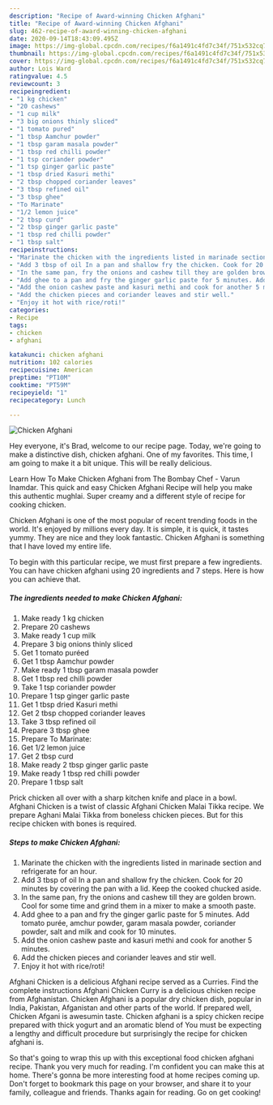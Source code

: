 ```yaml
---
description: "Recipe of Award-winning Chicken Afghani"
title: "Recipe of Award-winning Chicken Afghani"
slug: 462-recipe-of-award-winning-chicken-afghani
date: 2020-09-14T18:43:09.495Z
image: https://img-global.cpcdn.com/recipes/f6a1491c4fd7c34f/751x532cq70/chicken-afghani-recipe-main-photo.jpg
thumbnail: https://img-global.cpcdn.com/recipes/f6a1491c4fd7c34f/751x532cq70/chicken-afghani-recipe-main-photo.jpg
cover: https://img-global.cpcdn.com/recipes/f6a1491c4fd7c34f/751x532cq70/chicken-afghani-recipe-main-photo.jpg
author: Lois Ward
ratingvalue: 4.5
reviewcount: 3
recipeingredient:
- "1 kg chicken"
- "20 cashews"
- "1 cup milk"
- "3 big onions thinly sliced"
- "1 tomato pured"
- "1 tbsp Aamchur powder"
- "1 tbsp garam masala powder"
- "1 tbsp red chilli powder"
- "1 tsp coriander powder"
- "1 tsp ginger garlic paste"
- "1 tbsp dried Kasuri methi"
- "2 tbsp chopped coriander leaves"
- "3 tbsp refined oil"
- "3 tbsp ghee"
- "To Marinate"
- "1/2 lemon juice"
- "2 tbsp curd"
- "2 tbsp ginger garlic paste"
- "1 tbsp red chilli powder"
- "1 tbsp salt"
recipeinstructions:
- "Marinate the chicken with the ingredients listed in marinade section and refrigerate for an hour."
- "Add 3 tbsp of oil In a pan and shallow fry the chicken. Cook for 20 minutes by covering the pan with a lid. Keep the cooked chucked aside."
- "In the same pan, fry the onions and cashew till they are golden brown. Cool for some time and grind them in a mixer to make a smooth paste."
- "Add ghee to a pan and fry the ginger garlic paste for 5 minutes. Add tomato purée, amchur powder, garam masala powder, coriander powder, salt and milk and cook for 10 minutes."
- "Add the onion cashew paste and kasuri methi and cook for another 5 minutes."
- "Add the chicken pieces and coriander leaves and stir well."
- "Enjoy it hot with rice/roti!"
categories:
- Recipe
tags:
- chicken
- afghani

katakunci: chicken afghani 
nutrition: 102 calories
recipecuisine: American
preptime: "PT10M"
cooktime: "PT59M"
recipeyield: "1"
recipecategory: Lunch

---
```



![Chicken Afghani](https://img-global.cpcdn.com/recipes/f6a1491c4fd7c34f/751x532cq70/chicken-afghani-recipe-main-photo.jpg)

Hey everyone, it's Brad, welcome to our recipe page. Today, we're going to make a distinctive dish, chicken afghani. One of my favorites. This time, I am going to make it a bit unique. This will be really delicious.

Learn How To Make Chicken Afghani from The Bombay Chef - Varun Inamdar. This quick and easy Chicken Afghani Recipe will help you make this authentic mughlai. Super creamy and a different style of recipe for cooking chicken.

Chicken Afghani is one of the most popular of recent trending foods in the world. It's enjoyed by millions every day. It is simple, it is quick, it tastes yummy. They are nice and they look fantastic. Chicken Afghani is something that I have loved my entire life.


To begin with this particular recipe, we must first prepare a few ingredients. You can have chicken afghani using 20 ingredients and 7 steps. Here is how you can achieve that.

<!--inarticleads1-->

##### The ingredients needed to make Chicken Afghani:

1. Make ready 1 kg chicken
1. Prepare 20 cashews
1. Make ready 1 cup milk
1. Prepare 3 big onions thinly sliced
1. Get 1 tomato puréed
1. Get 1 tbsp Aamchur powder
1. Make ready 1 tbsp garam masala powder
1. Get 1 tbsp red chilli powder
1. Take 1 tsp coriander powder
1. Prepare 1 tsp ginger garlic paste
1. Get 1 tbsp dried Kasuri methi
1. Get 2 tbsp chopped coriander leaves
1. Take 3 tbsp refined oil
1. Prepare 3 tbsp ghee
1. Prepare To Marinate:
1. Get 1/2 lemon juice
1. Get 2 tbsp curd
1. Make ready 2 tbsp ginger garlic paste
1. Make ready 1 tbsp red chilli powder
1. Prepare 1 tbsp salt


Prick chicken all over with a sharp kitchen knife and place in a bowl. Afghani Chicken is a twist of classic Afghani Chicken Malai Tikka recipe. We prepare Aghani Malai Tikka from boneless chicken pieces. But for this recipe chicken with bones is required. 

<!--inarticleads2-->

##### Steps to make Chicken Afghani:

1. Marinate the chicken with the ingredients listed in marinade section and refrigerate for an hour.
1. Add 3 tbsp of oil In a pan and shallow fry the chicken. Cook for 20 minutes by covering the pan with a lid. Keep the cooked chucked aside.
1. In the same pan, fry the onions and cashew till they are golden brown. Cool for some time and grind them in a mixer to make a smooth paste.
1. Add ghee to a pan and fry the ginger garlic paste for 5 minutes. Add tomato purée, amchur powder, garam masala powder, coriander powder, salt and milk and cook for 10 minutes.
1. Add the onion cashew paste and kasuri methi and cook for another 5 minutes.
1. Add the chicken pieces and coriander leaves and stir well.
1. Enjoy it hot with rice/roti!


Afghani Chicken is a delicious Afghani recipe served as a Curries. Find the complete instructions Afghani Chicken Curry is a delicious chicken recipe from Afghanistan. Chicken Afghani is a popular dry chicken dish, popular in India, Pakistan, Afganistan and other parts of the world. If prepared well, Chicken Afgani is awesumin taste. Chicken afghani is a spicy chicken recipe prepared with thick yogurt and an aromatic blend of You must be expecting a lengthy and difficult procedure but surprisingly the recipe for chicken afghani is. 

So that's going to wrap this up with this exceptional food chicken afghani recipe. Thank you very much for reading. I'm confident you can make this at home. There's gonna be more interesting food at home recipes coming up. Don't forget to bookmark this page on your browser, and share it to your family, colleague and friends. Thanks again for reading. Go on get cooking!
